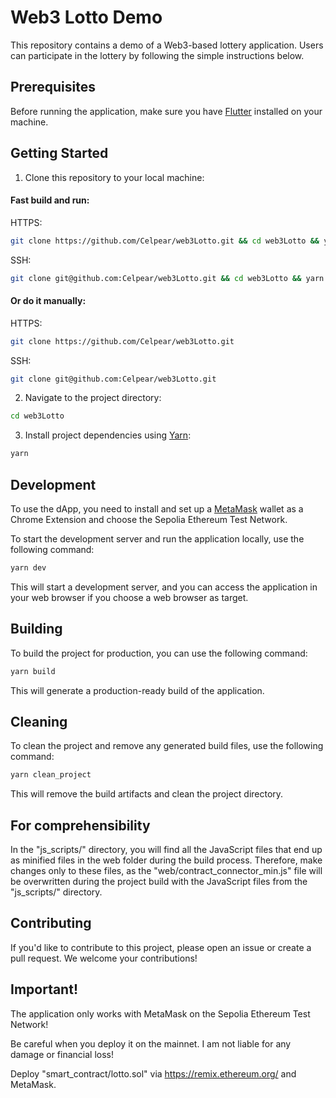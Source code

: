 # Web3 Lotto Demo

This repository contains a demo of a Web3-based lottery application. Users can participate in the lottery by following the simple instructions below.

## Prerequisites

Before running the application, make sure you have [Flutter](https://docs.flutter.dev/get-started/install) installed on your machine.

## Getting Started

1. Clone this repository to your local machine:

#### Fast build and run:

HTTPS:
```bash
git clone https://github.com/Celpear/web3Lotto.git && cd web3Lotto && yarn && yarn dev
```
SSH:
```bash
git clone git@github.com:Celpear/web3Lotto.git && cd web3Lotto && yarn && yarn dev
```

#### Or do it manually:

HTTPS:
```bash
git clone https://github.com/Celpear/web3Lotto.git
```
SSH:
```bash
git clone git@github.com:Celpear/web3Lotto.git
```

2. Navigate to the project directory:
```bash
cd web3Lotto
```
3. Install project dependencies using [Yarn](https://classic.yarnpkg.com/):
```bash
yarn
```
## Development
To use the dApp, you need to install and set up a [MetaMask](https://metamask.io/download/) wallet as a Chrome Extension and choose the Sepolia Ethereum Test Network.  

To start the development server and run the application locally, use the following command:
```bash
yarn dev
```
This will start a development server, and you can access the application in your web browser if you choose a web browser as target.

## Building

To build the project for production, you can use the following command:
```bash
yarn build
```
This will generate a production-ready build of the application.

## Cleaning

To clean the project and remove any generated build files, use the following command:
```bash
yarn clean_project
```
This will remove the build artifacts and clean the project directory.

## For comprehensibility

In the "js_scripts/" directory, you will find all the JavaScript files that end up as minified files in the web folder during the build process. Therefore, make changes only to these files, as the "web/contract_connector_min.js" file will be overwritten during the project build with the JavaScript files from the "js_scripts/" directory.

## Contributing

If you'd like to contribute to this project, please open an issue or create a pull request. We welcome your contributions!

## Important!

The application only works with MetaMask on the Sepolia Ethereum Test Network!

Be careful when you deploy it on the mainnet. I am not liable for any damage or financial loss!

Deploy "smart_contract/lotto.sol" via https://remix.ethereum.org/ and MetaMask.
